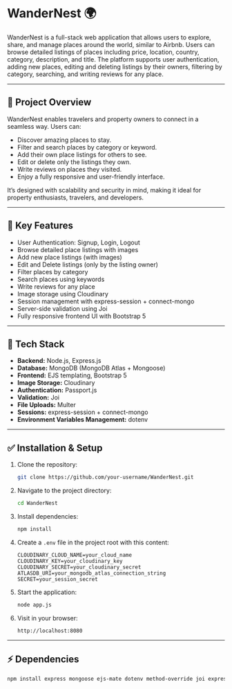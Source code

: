 # WanderNest 🌍

WanderNest is a full-stack web application that allows users to explore, share, and manage places around the world, similar to Airbnb. Users can browse detailed listings of places including price, location, country, category, description, and title. The platform supports user authentication, adding new places, editing and deleting listings by their owners, filtering by category, searching, and writing reviews for any place.

---

## 🚀 Project Overview

WanderNest enables travelers and property owners to connect in a seamless way. Users can:
- Discover amazing places to stay.
- Filter and search places by category or keyword.
- Add their own place listings for others to see.
- Edit or delete only the listings they own.
- Write reviews on places they visited.
- Enjoy a fully responsive and user-friendly interface.

It’s designed with scalability and security in mind, making it ideal for property enthusiasts, travelers, and developers.

---

## 🌟 Key Features

- User Authentication: Signup, Login, Logout
- Browse detailed place listings with images
- Add new place listings (with images)
- Edit and Delete listings (only by the listing owner)
- Filter places by category
- Search places using keywords
- Write reviews for any place
- Image storage using Cloudinary
- Session management with express-session + connect-mongo
- Server-side validation using Joi
- Fully responsive frontend UI with Bootstrap 5
---

## 🧱 Tech Stack
- **Backend:** Node.js, Express.js
- **Database:** MongoDB (MongoDB Atlas + Mongoose)
- **Frontend:** EJS templating, Bootstrap 5
- **Image Storage:** Cloudinary
- **Authentication:** Passport.js
- **Validation:** Joi
- **File Uploads:** Multer
- **Sessions:** express-session + connect-mongo
- **Environment Variables Management:** dotenv
---

## ✅ Installation & Setup

1. Clone the repository:
    ```bash
    git clone https://github.com/your-username/WanderNest.git
    ```

2. Navigate to the project directory:
    ```bash
    cd WanderNest
    ```

3. Install dependencies:
    ```bash
    npm install
    ```

4. Create a `.env` file in the project root with this content:
    ```env
    CLOUDINARY_CLOUD_NAME=your_cloud_name
    CLOUDINARY_KEY=your_cloudinary_key
    CLOUDINARY_SECRET=your_cloudinary_secret
    ATLASDB_URI=your_mongodb_atlas_connection_string
    SECRET=your_session_secret
    ```

5. Start the application:
    ```bash
    node app.js
    ```

6. Visit in your browser:
    ```
    http://localhost:8080
    ```

---

## ⚡ Dependencies

```bash
npm install express mongoose ejs-mate dotenv method-override joi express-session connect-mongo multer cloudinary passport passport-local passport-local-mongoose multer-storage-cloudinary connect-flash

